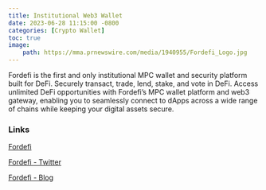 ```yaml
---
title: Institutional Web3 Wallet
date: 2023-06-28 11:15:00 -0800
categories: [Crypto Wallet]
toc: true
image:
    path: https://mma.prnewswire.com/media/1940955/Fordefi_Logo.jpg
---
```


Fordefi is the first and only institutional MPC wallet and security platform built for DeFi. 
Securely transact, trade, lend, stake, and vote in DeFi. Access unlimited DeFi opportunities with Fordefi’s MPC wallet platform and web3 gateway,
 enabling you to seamlessly connect to dApps across a wide range of chains while keeping your digital assets secure.


### Links
[Fordefi](https://fordefi.com/)

[Fordefi - Twitter](https://twitter.com/FordefiHQ)

[Fordefi - Blog](https://blog.fordefi.com/)
